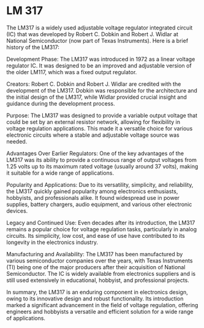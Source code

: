 # LM 317

The LM317 is a widely used adjustable voltage regulator integrated circuit (IC) that was developed by Robert C. Dobkin and Robert J. Widlar at National Semiconductor (now part of Texas Instruments). Here is a brief history of the LM317:

Development Phase: The LM317 was introduced in 1972 as a linear voltage regulator IC. It was designed to be an improved and adjustable version of the older LM117, which was a fixed output regulator.

Creators: Robert C. Dobkin and Robert J. Widlar are credited with the development of the LM317. Dobkin was responsible for the architecture and the initial design of the LM317, while Widlar provided crucial insight and guidance during the development process.

Purpose: The LM317 was designed to provide a variable output voltage that could be set by an external resistor network, allowing for flexibility in voltage regulation applications. This made it a versatile choice for various electronic circuits where a stable and adjustable voltage source was needed.

Advantages Over Earlier Regulators: One of the key advantages of the LM317 was its ability to provide a continuous range of output voltages from 1.25 volts up to its maximum rated voltage (usually around 37 volts), making it suitable for a wide range of applications.

Popularity and Applications: Due to its versatility, simplicity, and reliability, the LM317 quickly gained popularity among electronics enthusiasts, hobbyists, and professionals alike. It found widespread use in power supplies, battery chargers, audio equipment, and various other electronic devices.

Legacy and Continued Use: Even decades after its introduction, the LM317 remains a popular choice for voltage regulation tasks, particularly in analog circuits. Its simplicity, low cost, and ease of use have contributed to its longevity in the electronics industry.

Manufacturing and Availability: The LM317 has been manufactured by various semiconductor companies over the years, with Texas Instruments (TI) being one of the major producers after their acquisition of National Semiconductor. The IC is widely available from electronics suppliers and is still used extensively in educational, hobbyist, and professional projects.

In summary, the LM317 is an enduring component in electronics design, owing to its innovative design and robust functionality. Its introduction marked a significant advancement in the field of voltage regulation, offering engineers and hobbyists a versatile and efficient solution for a wide range of applications.